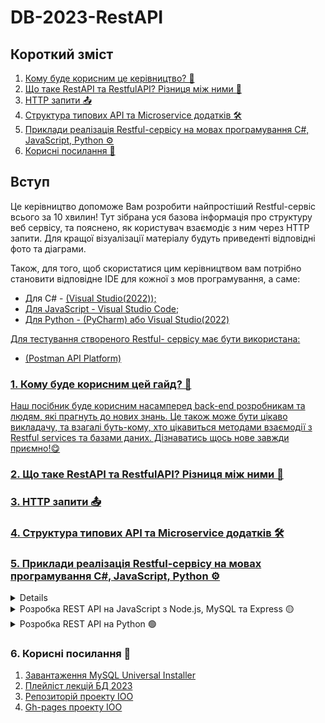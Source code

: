 # DB-2023-RestAPI

<div class="container">
  
  <div class="content">
  <h2>Короткий зміст</h2>
  <ol>
    <li><a href="#section1"> Кому буде корисним це керівництво? 🤔</a></li>
    <li><a href="#section2"> Що таке RestAPI та RestfulAPI? Різниця між ними 📲</a></li>
    <li><a href="#section3"> HTTP запити 📤</a></li>
    <li><a href="#section4"> Структура типових API та Microservice додатків 🛠</a></li>    
    <li><a href="#section5"> Приклади реалізація Restful-сервісу на мовах програмування C#, JavaScript, Python ⚙️</a></li>
    <li><a href="#section6"> Корисні посилання 🔗</a></li>
  </ol>
  </div>
  <div class="intro">
	<h2>Вступ</h2>
	<p> Це керівництво допоможе Вам розробити найпростіший Restful-сервіс всього за 10 хвилин! Тут зібрана уся базова інформація про структуру веб сервісу, 
	та пояснено, як користувач взаємодіє з ним через HTTP запити. Для кращої візуалізації матеріалу будуть приведенті відповідні фото та діаграми. </p>
	<p>Також, для того, щоб скористатися цим керівництвом вам потрібно становити відповідне IDE для кожної з мов програмування, а саме:</p>
	<ul>
		<li>Для C# - <a href="https://visualstudio.microsoft.com/vs/">(Visual Studio(2022));</li>
		<li>Для JavaScript - Visual Studio Code;</li>
		<li>Для Python - <a href="https://www.jetbrains.com/pycharm/PythPyCharm">(PyCharm) або Visual Studio(2022)</li>
    </ul>
    <p>Для тестування створеного Restful- сервісу має бути використана:</p>
    <ul>
        <li><a href="https://www.postman.com/downloads/">(Postman API Platform)</li>
	</ul>
  </div>
</div>

<!-- Розділ 1 -->
<div class="section" id="section1">
  <h3>1. Кому буде корисним цей гайд? 🤔</h3>
  <p>Наш посібник буде корисним насамперед back-end розробникам та людям, які прагнуть до нових знань. Це також може бути цікаво викладачу, та 
  взагалі буть-кому, хто цікавиться методами взаємодії з Restful services та базами даних. Дізнаватись щось нове завжди приємно!😋</p>

<!-- Розділ 2 -->
<div class="section" id="section2">
  <h3>2. Що таке RestAPI та RestfulAPI? Різниця між ними 📲</h3>

<!-- Розділ 3 -->
<div class="section" id="section3">
  <h3>3. HTTP запити 📤</h3>

<!-- Розділ 4 -->
<div class="section" id="section4">
  <h3>4. Структура типових API та Microservice додатків 🛠</h3>


<!-- Розділ 5 -->
<div class="section" id="section5">
  <h3>5. Приклади реалізація Restful-сервісу на мовах програмування C#, JavaScript, Python ⚙️</h3>
  <details>
     <summary>Розробка REST API на C# з Entity framework core та Pomelo 🟣</summary>

  <p>1. Після встановлення Visual studio(бажано версія 2022), створюємо проєкт як показано на знімку екрану</p>
  <img src="image/section5/Csharp/1_1.jpg"/>
  <img src="image/section5/Csharp/1_2.jpg"/>
  <p>2. Обираємо саме ASP.NET Core Web API</p>
  <img src="image/section5/Csharp/2_1.jpg"/>
  <img src="image/section5/Csharp/2_2.jpg"/>
  <p>3. Обираємо такі налаштування проекту</p>
  <img src="image/section5/Csharp/3.jpg"/>
  <p>4. Після створення маємо такий стартовий пакет, який включає деякий код у контролері, стартовому файлі проекту «Program.cs» та клас-приклад “WeatherForecast.cs”, який можна сміливо видаляти, він нам не знадобиться.</p>
  <img src="image/section5/Csharp/4_1.jpg"/>
  <img src="image/section5/Csharp/4_2.jpg"/>
  <p>5. Ви можете порівняти початкові файли зі знімками на екрані</p>
	<ul>
	    <li>Перейменуємо контролер та видалимо зайве з нього.</li>
            <img src="image/section5/Csharp/5_1.jpg"/>
            <img src="image/section5/Csharp/5_2.jpg"/>
            <li>Приведіть контролер до такої початкової форми, щоб мати змогу потім будувати його без написання його з нуля.</li>
 	</ul>
  <p>6. Почнемо підготовлювати бібліотеки які потрібна нам для безпосередньої роботи з базою даних. Тиснемо на файл проекту, та у меню обираємо кнопку «Manage NuGetPackages»</p>
  <img src="image/section5/Csharp/6.jpg"/>
  <p>7. У менеджері нугет пакетів, маємо обрати зверху вкладку Browse та встановити три пакети: Pomelo, Entity framework та Swashbuckle</p>
	<p>Pomelo – пакет який дозволяє працювати з базами даних створених за допомогою MySQL
Entity framework core – спеціальна бібліотека засобів для безпосереднього спілкування з базою (цей фреймворк перетворює код C# у SQL)
SwashBuckle – засіб для полегшення роботи програміста, пропонує нам простий юзер інтерфейс при роботі з API під назвою Swagger, дуже зручний при розробці інструмент(швидка альтернатива PostMan)
  </p>
  <img src="image/section5/Csharp/7_1.jpg"/>
  <img src="image/section5/Csharp/7_2.jpg"/>
  <img src="image/section5/Csharp/7_3.jpg"/>
  <p>8.	Спочатку для використання Swagger потрібно налаштувати стартовий файл проекту, для вашої зручності ви можете взяти код з нашого стартового файлу, та змінити декілька полів, якщо хочете дізнатись більше про конфігурацію Swagger завітайте до сайту <a href="https://swagger.io/docs/open-source-tools/swagger-ui/usage/configuration/">(Посилання)</a></p>
  <pre><code>using Microsoft.OpenApi.Models;

  var builder = WebApplication.CreateBuilder(args);

  builder.Services.AddControllers();
  builder.Services.AddEndpointsApiExplorer();
  builder.Services.AddSwaggerGen(c =>
  {
      c.SwaggerDoc("v1", new OpenApiInfo { Title = "YourProjectName", Version = "v1" });
  });

  var app = builder.Build();

  if (app.Environment.IsDevelopment())
  {
      app.UseSwagger();
      app.UseSwaggerUI();
  }

  app.UseSwagger();
  app.UseSwaggerUI(c =>
  {
      c.SwaggerEndpoint("/swagger/v1/swagger.json", "YourProjectName V1");
  });

  app.UseHttpsRedirection();

  app.UseAuthorization();

  app.MapControllers();

  app.Run();

  </code></pre>
  <p>9.	У кінці матимете ось такий файл, можете запустити проект щоб подивитись як працює swagger, нижче на знімках екрану є приклад інтерфейсу, тут ви можете використати апі які ви написали у контролері, повторюючись, ви можете робите це саме у постмані, просто таким чином матимете більш зручний інтерфейс.</p>
  <img src="image/section5/Csharp/9_1.jpg"/>
  <img src="image/section5/Csharp/9_2.jpg"/>
  <img src="image/section5/Csharp/9_3.jpg"/>
  <img src="image/section5/Csharp/9_4.jpg"/>
  <p>10. Перед початком роботи з базою, нам потрібно буде створити папку у якій будуть створені конвертовані у C# класи, об’єкти з бази даних</p>
  <img src="image/section5/Csharp/10_1.jpg"/>
  <img src="image/section5/Csharp/10_2.jpg"/>
  <p>11. Після створення папки, знаходимо у пошуковій стрічці на панелі зверху Package Manager Console</p>
  <img src="image/section5/Csharp/11.jpg"/>
  <p>12. Нам знадобиться деякий окремий модуль бібліотеки EF core під назвою Tools, вводимо таку команду у Package manager console, та після виконання рухаємось далі до підключення до бази даних</p>
  <img src="image/section5/Csharp/12_1.jpg"/>
  <img src="image/section5/Csharp/12_2.jpg"/>
  <p>13. Після встановлення інструментів EF core, стягуємо(конвертуємо) базу даних у наш проект за допомогою такої команди:</p>
  <ul>
     <li>Scaffold-DbContext "server=назва серверу;port=порт айді;database=назва бази даних(схеми);uid=Нікнейм, який використовується при вході у воркбенч;password=Пароль при вході" Pomelo.EntityFrameworkCore.MySql -OutputDir MyDBContext -f</li>
     <img src="image/section5/Csharp/13_1.jpg"/>
     <img src="image/section5/Csharp/13_2.jpg"/>
     <li>Після написання Scaffold-DbContext записуємо стрічку-підключення по сигнатурі, приведеній на знімку екрана, або написаній. Потім вводимо назву бібліотеки яка буде використовуватись при створенні контексту бази, та маркер OutPutDirectory після якого пишемо назву папки яку створили і ставимо прапорець –f для створення нової папки якщо ви забудете її створити.</li>
 	</ul>
  <p>14. Якщо ви зробили все правильно, у цій папці ви отримаєте список конвертованих об’єктів з вашої бази та контекст бази, який уособлює собою створений прототип бази, який потрібен при використанні EF для доступу до бази. Якщо ви зробили щось не так, Package Manager Console сповістить вас помилкою, яку ви можете скопіювати і знайти в інтернеті.</p>
  <img src="image/section5/Csharp/14.jpg"/>
  <p>15. Після стягування бази, потрібно додати у Program.cs</p>
  <pre><code>builder.Services.AddDbContext&lt;MydbContext&gt;();</pre></code>
  <p>Наприкінці, матимете ось такий стартовий файл: </p>
  <img src="image/section5/Csharp/15.jpg"/>
  <p>16. Для доступу до бази через контролер нам потрібно зробити деякі зміни у ньому. По-перше, почнемо з Dependency injection, та додамо контекст напряму у контролер, на знімку екрану ви можете бачити приклад ін’єкції з логером(необов’язково, використовується для логів у консоль), та самим контекстом</p>
  <img src="image/section5/Csharp/16_1.jpg"/>
  <p>Після ін’єкції ми маємо приватне поле з контекстом, до якого можемо звернутись як на знімку екрану</p>
  <img src="image/section5/Csharp/16_2.jpg"/>
  <p>Якщо у вас не працює асинхронний метод ToListAsync можете використати синхронний або просто натиснути на нього ПКМ та обрати Quick Actions and Refactorings… і натиснути на using, це додасть посилання на бібліотеку EF core яка має у собі цей метод</p>
  <img src="image/section5/Csharp/16_3.jpg"/>
  <img src="image/section5/Csharp/16_4.jpg"/>
  <p>Також, після звертання до контексту, запишіть результат у змінну використовуючи неявне оголошення var, та виведіть її у методі Ok()</p>
  <img src="image/section5/Csharp/16_5.jpg"/>
  <p>17. Після написання початкового контролеру, можемо запустити проект та спробувати використати нашу API</p>
  <img src="image/section5/Csharp/17_1.jpg"/>
  <img src="image/section5/Csharp/17_2.jpg"/>
  <p>Якщо все правильно матимете, список юзерів зі своєї бази, спробуємо отримати те саме у постмані, не вимкнувши запущений проект, відкриваємо постман і можемо скопіювати регвест зі сваггеру</p>
  <img src="image/section5/Csharp/17_3.jpg"/>
  <p>Та вставляємо його у постман </p>
  <img src="image/section5/Csharp/17_4.jpg"/>
  <p>Для більш дрібного розуміння у використанні EF core для отримання і зміни данних у таблиці, ми залишимо тут деякі посилання на офіційну документацію та наш контролер з лабораторної №6</p>
  <pre><code>using EduDBlab6.Models;
  using EduDBlab6.MyDBContext;
  using Microsoft.AspNetCore.Mvc;
  using Microsoft.EntityFrameworkCore;

  namespace EduDBlab6.Controllers
  {
      [ApiController]
      [Route("[controller]")]
      public class UserController : ControllerBase
      {
          private readonly MydbContext _context;

          public UserController(MydbContext context)
          {
              _context = context;
          }

          [HttpGet()]
          public async Task<IActionResult> GetUser()
          {
              var users = await _context.Users.ToListAsync();

              return Ok(users);
          }

          [HttpGet("id")]
          public async Task<IActionResult> GetUserById(int id)
          {
              var user = await _context.Users.Where(x => x.Id == id).FirstOrDefaultAsync();

              if (user == null)
                  throw new Exception($"User with id {id} wasn't found in the database");

              return Ok(user);
          }

          [HttpPost]
          public async Task<IActionResult> AddUser(UserRequestModel user)
          {
              var existingUser = await _context.Users.Where(x => x.Id == user.Id).FirstOrDefaultAsync();

              if (existingUser != null)
                  throw new Exception("User is not found");

              var newUser = new User()
              {
                  Id = user.Id,
                  Username = user.Username,
                  Email = user.Email,
                  Password = user.Password,
                  Avatar = user.Avatar,
                  Role = user.Role
              };

              _context.Users.Add(newUser);
              await _context.SaveChangesAsync();

              return Ok(newUser);
          }

          [HttpPut("update")]
          public async Task<IActionResult> UpdateUser(UserRequestModel user)
          {
              var existingUser = await _context.Users.Where(x => x.Id == user.Id).FirstOrDefaultAsync();

              if (existingUser == null)
                  throw new Exception("The user with such id doesn't exist");

              existingUser.Username = user.Username;
              existingUser.Email = user.Email;
              existingUser.Password = user.Password;
              existingUser.Avatar = user.Avatar;
              existingUser.Role = user.Role;

              _context.Users.Update(existingUser);
              await _context.SaveChangesAsync();

              return Ok(existingUser);
          }

          [HttpDelete("id")]
          public async Task<IActionResult> DeleteUser(int id)
          {
              var deletingUser = await _context.Users.Where(x => x.Id == id).FirstOrDefaultAsync();

              if (deletingUser == null)
                  throw new Exception("The user with such id doesn't exist");

              _context.Users.Remove(deletingUser);
              await _context.SaveChangesAsync();

              return Ok();
          }
      }
  }
  </pre></code>

  </details>

  <details>
     <summary>Розробка REST API на JavaScript з Node.js, MySQL та Express 🟡</summary>
  <h4>I. Створення програми Node.js</h4>
  <p> Тепер, коли ми вивчили, що таке REST, і мали швидкий огляд баз даних MySQL, давайте поринемо у створення нашого додатку RESTFul.</p>
  <p><span class="two">1.</span> По-перше, нам потрібно створити папку для нашого проекту командою нижче:</p>
  <pre><code> mkdir your-direcoty-name && cd your-direcoty-name</code></pre>
  <pre><i>	Створення нової папки для проекту</i></pre>
  <p> Наведена вище команда створить папку your-direcoty-name і змінить каталог на цю папку.</p>
  <p><span class="two">2.</span> Далі ми ініціалізуємо новий проект node.js командою нижче: </p>
  <pre><code> npm init -y</code></pre>
  <pre><i>	Ініціалізація нового проекту Node.js </i></pre>
  <p> Наведена вище команда ініціалізує новий проект Node.js, пропускаючи всі підказки для деталей проекту. Команда також створить файл package.json в кореневому каталозі нашого 
  проекту, який буде записувати всі необхідні метадані про наш проект. Ви можете вирішити пройти через підказки, щоб ввести деталі проекту, видаливши прапор '-y' з команди.</p>
  <p><span class="two">4.</span> Далі ми встановимо залежності, які нам потрібні для нашого проекту.</p>
  <pre><code> npm install express MySQL cors</code></pre>
  <pre><i>	Установка Cors</i></pre>
  <p> Наведена вище команда займе трохи часу, щоб завершитись, але в результаті будуть встановлені Express, MySQL і Cors.</p>
  <p><span class="two">5.</span> Нарешті, давайте подивимося на нашу структуру проекту. В кінці цього підручника, наша структура проекту буде виглядати так:</p>
  <img src="image/section5/JavaScript/1.jpg"/>
  <pre><p><i>	Структура проекту. </i></p></pre>
  <h4>II. Налаштування Express сервера</h4>
  <p> Тепер, коли ми встановили наші залежності, давайте налагодимо їх роботу, спочатку налаштувавши наш express сервер.</p>
  <p><span class="two">1.</span> Створіть файл app.js і додайте до нього наступний фрагмент коду нижче. Ми імпортуємо наступне:</p>
  <ul>
      <li>Express: Для створення нашого сервера.</li>
      <li>Cors: Дозволити і перенаправити ресурси запиту.</li>
      <li>Router: Саме тут наші маршрути API будуть визначені пізніше в розділах.</li>
      <li>AppError and errorHandler: Це наші глобальні функції обробки помилок. Ми створимо їх пізніше.</li>
  </ul>  
  <img src="image/section5/JavaScript/2_1.jpg"/>
  <pre><p><i>	Налаштування наших залежностей. </i></p></pre>
  <p><span class="two">2.</span> Далі ми створюємо app екземпляр з express, використовуючи express.json() middleware у нашому додатку для передачі 
  закодованого тіла URL. Нарешті, ми робимо наш API router middleware, аби слухати вхідні запити по визначеній URL.<br>
  Потім ми робимо перевірку на URL-адрес, відсутні у наших кінцевих точках, і кидаємо помилку 404 користувачеві, якщо такі знайдені. 
  Глобальний обробник помилок буде обробляти це (ми створимо його в наступних розділах).</p>
  <img src="image/section5/JavaScript/2_2.jpg"/>
  <pre><p><i> Перевірка на "спорчені" URL-адреси у кінцевих точках та направлення користувачів на 404, якщо вони є. </i></p></pre>
  <p><span class="two">3.</span> Нарешті, ми налаштуємо нашу програму для прослуховування порту 3000.</p>
  <img src="image/section5/JavaScript/2_3.jpg"/>
  <pre><p><i>	Вибір порту 3000 для нашого порту прослуховування. </i></p></pre>
  <h4>IIІ. Підключення до MySQL</h4>
  <p> Тепер у нас налаштований Express сервер. Давайте перейдемо до налаштування нашої бази даних MySQL.</p>
  <p><span class="two">1.</span> Створіть папку service у нашому кореневому каталозі проекту. У папці service створіть файл db.js і 
  додайте до нього наступні фрагменти коду нижче.</p>
  <p> <b>УВАГА!</b> назву бази даних "mydb" замініть назвою власної БД; пароль задайте також свій (який Ви задавали при встановленні MySQL)</p>
  <img src="image/section5/JavaScript/3.jpg"/>
  <pre><p><i> Підключення до бази даних MySQL методом createConnection. </i></p></pre>
  <p> Наведений вище код буде підключатися до нашої бази даних MySQL за допомогою методу MySQL createConnection. Метод createConnection приймає хост, 
  ім'я користувача, пароль і ім'я бази даних як необхідні параметри.</p>
  <h4>IV. Створення контролерів додатка</h4>
  <p> Ми успішно підключили нашу базу даних MySQL. Давайте приступимо до створення routes для нашого застосунку.</p>
  <p><span class="two">1.</span> У нашому кореневому каталозі проекту створіть папку контролерів, а потім створіть файл index.js у папці контролерів. 
  Спочатку ми імпортуємо наш глобальний обробник помилок та наше підключення до бази даних MySQL.</p>
  <img src="image/section5/JavaScript/4_1.jpg"/>
  <pre><p><i> Імпортування глобального обробника помилок. </i></p></pre>
  <p><span class="three">2.</span> Далі ми створимо наш обробник getAllUsers для отримання всіх користувачів у нашій базі даних. Цей обробник буде використовувати 
  метод запиту MySQL, який приймає SQL-запит і функцію зворотного виклику як параметри. Якщо під час операції сталася помилка, ми повернемо помилку користувачеві 
  за допомогою класу AppError. Потім ми повертаємо дані користувачеві, коли операція успішно виконується з кодом стану 200.</p>
  <img src="image/section5/JavaScript/4_2.png"/>
  <pre><p><i> Обробник getAllUsers. </i></p></pre>
  <p> Усі інші обробники створюємо по такому самому принципу. Нижче прикріплений весь вміст файлу index.js з папки controllers. </p>
  <pre><code>const AppError = require("../utils/appError");
const conn = require("../services/db");

exports.getAllUsers = (req, res, next) => {
  conn.query("SELECT * FROM User", function (err, data, fields) {
    if (err) return next(new AppError(err));
    res.status(200).json({
      status: "success",
      length: data?.length,
      data: data,
    });
  });
};

exports.createUser = (req, res, next) => {
  if (!req.body) return next(new AppError("No form data found", 404));
  const values = [
    req.body.username,
    req.body.email,
    req.body.password,
    req.body.Role,
  ];
  conn.query(
    "INSERT INTO User (username, email, password, Role) VALUES(?)",
    [values],
    function (err, data, fields) {
      if (err) return next(new AppError(err, 500));
      res.status(201).json({
        status: "success",
        message: "user added!",
      });
    }
  );
};

exports.getUserById = (req, res, next) => {
  if (!req.params.id) {
    return next(new AppError("No user id found", 404));
  }
  conn.query(
    "SELECT * FROM User WHERE id = ?",
    [req.params.id],
    function (err, data, fields) {
      if (err) return next(new AppError(err, 500));
      res.status(200).json({
        status: "success",
        length: data?.length,
        data: data,
      });
    }
  );
};

exports.updateUser = (req, res, next) => {
  if (!req.params.id) {
    return next(new AppError("No user id found", 404));
  }
  conn.query(
    "UPDATE User SET status='completed' WHERE id=?",
    [req.params.id],
    function (err, data, fields) {
      if (err) return next(new AppError(err, 500));
      res.status(201).json({
        status: "success",
        message: "user info updated!",
      });
    }
  );
};

exports.deleteUser = (req, res, next) => {
  if (!req.params.id) {
    return next(new AppError("No todo id found", 404));
  }
  conn.query(
    "DELETE FROM User WHERE id=?",
    [req.params.id],
    function (err, fields) {
      if (err) return next(new AppError(err, 500));
      res.status(201).json({
        status: "success",
        message: "user deleted!",
      });
    }
  );
};
</code></pre>
  <h4>V. Створення глобальних обробників помилок</h4>
  <p> Тепер давайте швидко створимо наші глобальні обробники помилок.</p>
  <p><span class="two">1.</span> Для початку створення папки utils в кореневому каталозі нашого проекту. 
  Потім створіть файли appError.js і errorHandler.js. Додайте наступний фрагмент коду до файлу appError.js:</p>
  <img src="image/section5/JavaScript/5_1.jpg"/>
  <pre><p><i> Файл appError.js. </i></p></pre>
  <p> Наведений вище код створює клас AppError, який розширює вбудований клас Error. Потім ми передамо повідомлення про помилку та статус конструктору класу Error. 
  Далі ми перевіримо, який тип помилки стався в нашій програмі з початком коду стану, і додамо помилку в трасування стека помилок.</p>
  <p><span class="three">2.</span> Далі відкрийте файл errorHandler.js і додайте фрагмент коду нижче:</p>
  <img src="image/section5/JavaScript/5_2.png"/>
  <pre><p><i> Файл errorHandler.js. </i></p></pre>
  <p> Наведений вище код перевірить можливі помилки в нашому додатку і відправить клієнту відповідний код помилки і стану, не ламаючи нашу програму. </p>
  <h4>VІ. Створення routes</h4>
  <p><span class="two">1.</span> У нашому кореневому каталозі проекту створіть папку routes, потім створіть файл index.js та додайте до нього наступний фрагмент коду нижче.</p>
  <img src="image/section5/JavaScript/6.jpg"/>
  <pre><p><i> Routes для застосунку. </i></p></pre>
  <p> Наведений вище код створює route object з класу express-router. Потім ми робимо наступні routes в нашому додатку.</p>
  <ul>
      <li>Get Route: щоб отримати всі користувачів в нашій базі даних.</li>
      <li>Post Route: щоб додати нового користувача в нашу базу даних.</li>
      <li>Get Route: щоб отримати користувача по його id.</li>
      <li>Put Route: оновити дані користувача по id.</li>
      <li>Delete Route: щоб вилучити користувача за ідентифікатором.</li>
  </ul>  
  <p> Потім експортуємо route object. </p>
  <h4>VІІ. Локальний запуск сервера</h4>
  <p>Аби локально запустити наш сервер , маємо написати в консолі:</p>
  <img src="image/section5/JavaScript/7.jpg"/>
  <p>При чому директорії, з якої запускаємо консоль, має бути папка з Вашою БД (замість DataBase_nodejs має бути назва Вашої директорії, яку створювали напочатку)</p>
  <h4>VІІІ. Тестування роботи API</h4>
  <p><span class="two">1.</span> Запускаємо Postman та в поле для HTTP запиту вводимо наші запити. Наприклад:</p>
  <img src="image/section5/JavaScript/8_1.jpg"/>
  <pre><p><i> Отримати усіх користувачів. </i></p></pre>
  <img src="image/section5/JavaScript/8_2.jpg"/>
  <pre><p><i> Отримати користувача по id. </i></p></pre>
  <p> Примітка: впевніться, що в розділі Headers у Вас виставлений наступний content-type header:</p>
  <img src="image/section5/JavaScript/8_3.jpg"/>
  <p> Він визначає формат обєкту, щоб серврев знав, як його передавати.</p>
  <ul>
      <li>Get Route: щоб отримати всі користувачів в нашій базі даних.</li>
      <li>Post Route: щоб додати нового користувача в нашу базу даних.</li>
      <li>Get Route: щоб отримати користувача за його id.</li>
      <li>Put Route: оновити дані користувача за id.</li>
      <li>Delete Route: щоб вилучити користувача за ідентифікатором.</li>
  </ul>  
  <p> Потім експортуємо route object. </p>
  </details>

  <details>
     <summary>Розробка REST API на Python 🟢</summary>
  <p><span class="two">1.1</span> </p>
  <img src="image/section5/Python/17_4.jpg"/>
  <p><span class="two">1.2</span> </p>
  <img src="image/section5/Python/1_2.jpg"/>
  <p><span class="three">1.3</span> </p>
  <img src="image/section5/Python/1_3.png"/>
  <p><span class="three">1.4</span> </p>
  <img src="image/section5/Python/1_4.png"/>
  <p><span class="three">1.5</span> </p>
  <img src="image/section5/Python/1_5.png"/>
  </details>
</div>

<div class="section" id="section6">
  <h3>6. Корисні посилання 🔗</h3>
  <ol>
	<li><a href="https://dev.mysql.com/downloads/mysql/">Завантаження MySQL Universal Installer</a></li>
	<li><a href="https://www.youtube.com/playlist?list=PLXr7EDDqEOkYiUDqyM3yMg4K2abjEyagl">Плейліст лекцій БД 2023</a></li>
	<li><a href="https://github.com/YehorSeniuk/IOO">Репозиторій проекту IOO</a></li>
	<li><a href="https://yehorseniuk.github.io/IOO/">Gh-pages проекту IOO</a></li>
  </ol>
</div>
